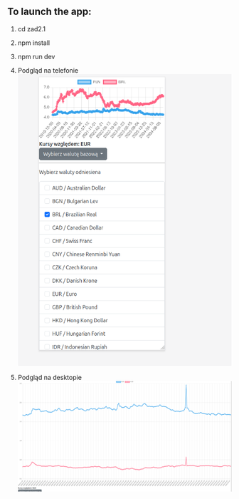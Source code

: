 ## To launch the app:
1. cd zad2.1
2. npm install
3. npm run dev

1. Podgląd na telefonie
![Zdjecie telefon](../readmeFiles/mobile.png)

2. Podgląd na desktopie
![Zdjecie desktop](../readmeFiles/desktop.png)

